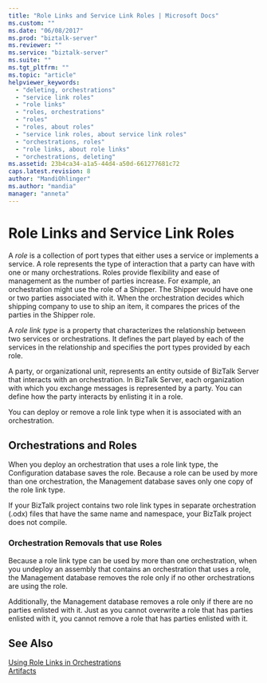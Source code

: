 ```yaml
---
title: "Role Links and Service Link Roles | Microsoft Docs"
ms.custom: ""
ms.date: "06/08/2017"
ms.prod: "biztalk-server"
ms.reviewer: ""
ms.service: "biztalk-server"
ms.suite: ""
ms.tgt_pltfrm: ""
ms.topic: "article"
helpviewer_keywords: 
  - "deleting, orchestrations"
  - "service link roles"
  - "role links"
  - "roles, orchestrations"
  - "roles"
  - "roles, about roles"
  - "service link roles, about service link roles"
  - "orchestrations, roles"
  - "role links, about role links"
  - "orchestrations, deleting"
ms.assetid: 23b4ca34-a1a5-44d4-a50d-661277681c72
caps.latest.revision: 8
author: "MandiOhlinger"
ms.author: "mandia"
manager: "anneta"
---
```

# Role Links and Service Link Roles
A *role* is a collection of port types that either uses a service or implements a service. A role represents the type of interaction that a party can have with one or many orchestrations. Roles provide flexibility and ease of management as the number of parties increase. For example, an orchestration might use the role of a Shipper. The Shipper would have one or two parties associated with it. When the orchestration decides which shipping company to use to ship an item, it compares the prices of the parties in the Shipper role.  
  
 A *role link type* is a property that characterizes the relationship between two services or orchestrations. It defines the part played by each of the services in the relationship and specifies the port types provided by each role.  
  
 A party, or organizational unit, represents an entity outside of BizTalk Server that interacts with an orchestration. In BizTalk Server, each organization with which you exchange messages is represented by a party. You can define how the party interacts by enlisting it in a role.  
  
 You can deploy or remove a role link type when it is associated with an orchestration.  
  
## Orchestrations and Roles  
 When you deploy an orchestration that uses a role link type, the Configuration database saves the role. Because a role can be used by more than one orchestration, the Management database saves only one copy of the role link type.  
  
 If your BizTalk project contains two role link types in separate orchestration (.odx) files that have the same name and namespace, your BizTalk project does not compile.  
  
### Orchestration Removals that use Roles  
 Because a role link type can be used by more than one orchestration, when you undeploy an assembly that contains an orchestration that uses a role, the Management database removes the role only if no other orchestrations are using the role.  
  
 Additionally, the Management database removes a role only if there are no parties enlisted with it. Just as you cannot overwrite a role that has parties enlisted with it, you cannot remove a role that has parties enlisted with it.  
  
## See Also  
 [Using Role Links in Orchestrations](../core/using-role-links-in-orchestrations.md)   
 [Artifacts](../core/artifacts.md)